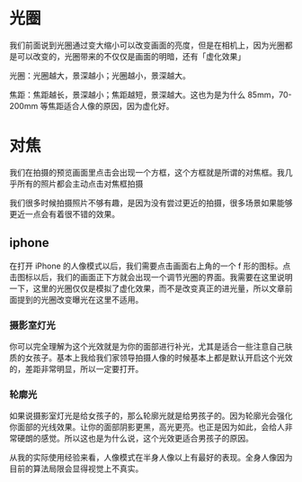 
# 光圈

我们前面说到光圈通过变大缩小可以改变画面的亮度，但是在相机上，因为光圈都是可以改变的，光圈带来的不仅仅是画面的明暗，还有「虚化效果」

光圈：光圈越大，景深越小；光圈越小，景深越大。

焦距：焦距越长，景深越小；焦距越短，景深越大。这也为是为什么 85mm，70-200mm 等焦距适合人像的原因，因为虚化好。

# 对焦

我们在拍摄的预览画面里点击会出现一个方框，这个方框就是所谓的对焦框。我几乎所有的照片都会主动点击对焦框拍摄

我们很多时候拍摄照片不够有趣，是因为没有尝过更近的拍摄，很多场景如果能够更近一点会有着很不错的效果。


## iphone

在打开 iPhone 的人像模式以后，我们需要点击画面右上角的一个 f 形的图标。点击图标以后，我们的画面正下方就会出现一个调节光圈的界面。我需要在这里说明一下，这里的光圈仅仅是模拟了虚化效果，而不是改变真正的进光量，所以文章前面提到的光圈改变曝光在这里不适用。


### 摄影室灯光

你可以完全理解为这个光效就是为你的面部进行补光，尤其是适合一些注意自己肤质的女孩子。基本上我给我们家领导拍摄人像的时候基本上都是默认开启这个光效的，差距非常明显，所以一定要打开。

### 轮廓光
 
如果说摄影室灯光是给女孩子的，那么轮廓光就是给男孩子的。因为轮廓光会强化你面部的光线效果。让你的面部阴影更黑，高光更亮。也正是因为如此，会给人非常硬朗的感觉。所以这也是为什么说，这个光效更适合男孩子的原因。

从我的实际使用经验来看，人像模式在半身人像以上有最好的表现。全身人像因为目前的算法局限会显得视觉上不真实。